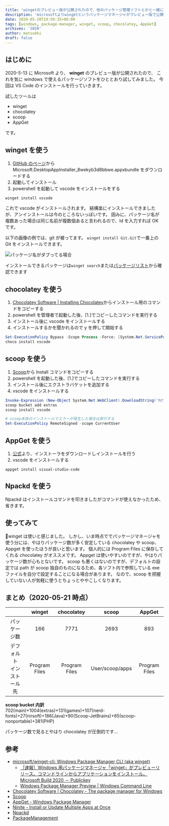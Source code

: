```yaml
---
title: 'wingetのプレビュー版が公開されたので、他のパッケージ管理ソフトとかと一緒に使ってみる'
description: 'microsoftよりwingetというパッケージマネージャがプレビュー版で公開されたので、wingetを試すついでに他のパッケージマネージャも試してみました'
date: 2020-05-20T19:59:35+09:00
tags: [windows, package-manager, winget, scoop, chocolatey, AppGet]
archives: '2020'
author: matsu4ki
draft: false
---
```


## はじめに

2020-5-13 に Microsoft より、 **winget** のプレビュー版が公開されたので、
これを気に windows で使えるパッケージソフトをひととおり試してみました。
今回は VS Code のインストールを行っていきます。

試したツールは

- winget
- chocolatey
- scoop
- AppGet

です。

## winget を使う

1. [GitHub のページ](https://github.com/microsoft/winget-cli/releases/tag/v0.1.4331-preview)から Microsoft.DesktopAppInstaller_8wekyb3d8bbwe.appxbundle をダウンロードする
2. 起動してインストール
3. powershell を起動して vscode をインストールをする

```powershell
winget install vscode
```

これで vscode がインストールされます。
結構楽にインストールできましたが、アンインストールは今のところないっぽいです。
因みに、パッケージ名が複数あった場合は同じ名前が複数個あると言われるので、Id を入力すれば OK です。

以下の画像の例では、git が被ってます。
`winget install Git.Git`で一番上の Git をインストールできます。

![パッケージ名がダブってる場合](/post/package-manager/img/winget-duplicate-name.png)

インストールできるパッケージは`winget search`または[パッケージリスト](https://github.com/microsoft/winget-pkgs/tree/master/manifests)から確認できます

## chocolatey を使う

1. [Chocolatey Software | Installing Chocolatey](https://chocolatey.org/install)からインストール用のコマンドをコピーする
2. powershell を管理者で起動した後、[1.]でコピーしたコマンドを実行する
3. インストール後に vscode をインストールする
4. インストールするかを聞かれるので y を押して開始する

```powershell
Set-ExecutionPolicy Bypass -Scope Process -Force; [System.Net.ServicePointManager]::SecurityProtocol = [System.Net.ServicePointManager]::SecurityProtocol -bor 3072; iex ((New-Object System.Net.WebClient).DownloadString('https://chocolatey.org/install.ps1'))
choco install vscode
```

## scoop を使う

1. [Scoop](https://scoop.sh/)から Install コマンドをコピーする
2. powershell を起動した後、[1.]でコピーしたコマンドを実行する
3. インストール後にエクストラバケットを追加する
4. vscode をインストールする

```powershell
Invoke-Expression (New-Object System.Net.WebClient).DownloadString('https://get.scoop.sh')
scoop bucket add extras
scoop install vscode
```

```powershell
# scoop本体のインストールでエラーが発生した場合は実行する
Set-ExecutionPolicy RemoteSigned -scope CurrentUser
```

## AppGet を使う

1. [公式](https://appget.net/)より、インストーラをダウンロードしインストールを行う
2. vscode をインストールする

```powersehl
appget install visual-studio-code
```

## Npackd を使う

Npackd はインストールコマンドを叩きましたがコマンドが使えなかったため、省きます。

## 使ってみて

winget は使いと感じました。
しかし、いま時点ででパッケージマネージャを使う分には、やはりパッケージ数が多く安定している chocolatey や scoop、Appget を使ったほうが良いと思います。
個人的には Program Files に保存してくれる chocolatey がオススメです。
Appget は使いやすいのですが、やはりパッケージ数が心もとないです。
scoop も悪くはないのですが、デフォルトの設定では path が scoop 独自のものになるため、各ソフト内で参照している exe ファイルを自分で設定することになる場合があります。
なので、scoop を把握していない人が気軽に使うとちょっとややこしくなります。

## まとめ（2020-05-21 時点）

|                              |    winget     |  chocolatey   |      scoop      |    AppGet     |
| :--------------------------: | :-----------: | :-----------: | :-------------: | :-----------: |
|         パッケージ数         |      166      |     7771      |      2693       |      893      |
| デフォルト<br>インストール先 | Program Files | Program Files | User/scoop/apps | Program Files |

**scoop bucket 内訳**<br>
702(main)+1004(extras)+131(games)+107(nerd-fonts)+27(nirsoft)+186(Java)+90(Scoop-JetBrains)+65(scoop-nonportable)+381(PHP)

パッケージ数で見るとやはり chocolatey が圧倒的です…

## 参考

- [microsoft/winget-cli: Windows Package Manager CLI (aka winget)](https://github.com/microsoft/winget-cli)
  - [［速報］Windows 用パッケージマネージャ「winget」がプレビューリリース。コマンドラインからアプリケーションをインストール。Microsoft Build 2020 － Publickey](https://www.publickey1.jp/blog/20/windowswingetmicrosoft_build_2020.html)
  - [Windows Package Manager Preview | Windows Command Line](https://devblogs.microsoft.com/commandline/windows-package-manager-preview/)
- [Chocolatey Software | Chocolatey - The package manager for Windows](https://chocolatey.org/)
- [Scoop](https://scoop.sh/)
- [AppGet - Windows Package Manager](https://appget.net/)
- [Ninite - Install or Update Multiple Apps at Once](https://ninite.com/)
- [Npackd](https://www.npackd.org/)
- [PackageManagement](https://docs.microsoft.com/en-us/powershell/module/packagemanagement/)
